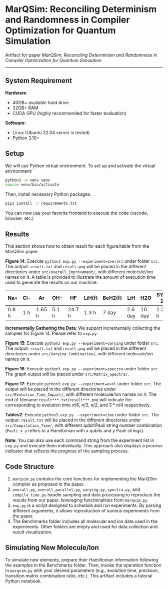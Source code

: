 # MarQSim: Reconciling Determinism and Randomness in Compiler Optimization for Quantum Simulation

Artifact for paper _MarQSim: Reconciling Determinism and Randomness in Compiler Optimization for Quantum Simulation_

---

## System Requirement

**Hardware**:

* 40GB+ available hard drive
* 32GB+ RAM
* CUDA GPU (highly recommended for faster evaluation)

**Software**:

* Linux (Ubuntu 22.04 server is tested)
* Python 3.10+

## Setup

We will use Python virtual environment. To set up and activate the virtual environment:

```bash
python3 -m venv venv
source venv/bin/activate
```

Then, install necessary Python packages:

```bash
pip3 install -r requirements.txt
```

You can now use your favorite frontend to execute the code (vscode, browser, etc.)

## Results

This section shows how to obtain result for each figure/table from the MarQSim paper.

**Figure 14**: Execute `python3 exp.py --experiment=overall` under folder `src`. The output: `result.txt` and `result.png` will be placed in the different directories under `src/Overall_Improvement/`, with different molecule/ion names on it. A table is provided to illustrate the amount of execution time used to generate the results on our machine.

| Na+   | Cl-   | Ar    | OH-   | HF    | LiH(f) | BeH2(f) | LiH    | H2O    | SYK 1 | SYK 2 | BeH2   |
|-------|-------|-------|-------|-------|--------|---------|--------|--------|-------|-------|--------|
| 0.8 h | 1 h   | 1.65 h | 5.1 h | 24.7 h | 1.3 h  | 7 day  | 2.6 day | 10 day | 1.24  h | 3.44 h | 3.5 day |

**Incrementally Gathering the Data**: We support incrementally collecting the samples for Figure 14. Please refer to `exp.py`.

**Figure 15**: Execute `python3 exp.py --experiment=varying` under folder `src`. The output: `result.txt` and `result.png` will be placed in the different directories under `src/Varying_Combination/`, with different molecule/ion names on it.

**Figure 16**: Execute `python3 exp.py --experiment=spectra` under folder `src`. The graph output will be placed under `src/Matrix_Spectra/`.

**Figure 17**: Execute `python3 exp.py --experiment=evol` under folder `src`. The output will be placed in the different directories under `src/Evolution_Time_Impact/`, with different molecule/ion names on it. The end of filename `result***.txt`/`result***.png` will indicate the corresponding to evolution time $\pi/6$, $\pi/3$, $\pi/2$, and $3*\pi/4$ respectively.

**Tables2**: Execute `python3 exp.py --experiment=time` under folder `src`. The output: `result.txt` will be placed in the different directories under `src/Compilation_Time/`, with different qubit/Pauli string number combination (`Pauli_x_y` refers to a Hamiltonian with x qubits and y Pauli strings).

**Note**: You can also use each command string from the experiment list in `exp.py` and execute them individually. This approach also displays a process indicator that reflects the progress of the sampling process.

## Code Structure

1. `marqsim.py` contains the core functions for implementing the MarQSim compiler as proposed in the paper.
2. `overall.py`, `overall_parallel.py`, `varying.py`, `spectra.py`, and `compile_time.py` handle sampling and data processing to reproduce the results from our paper, leveraging functionalities from `marqsim.py`.
3. `exp.py` is a script designed to schedule and run experiments. By parsing different arguments, it allows reproduction of various experiments from the paper.
4. The Benchmarks folder includes all molecular and ion data used in the experiments. Other folders are empty and used for data collection and result visualization.


## Simulating New Molecule/Ion
To simulate new elements, prepare their Hamiltonian information following the examples in the Benchmarks folder. Then, invoke the operation function in `marqsim.py` with your desired parameters (e.g., evolution time, precision, transition matrix combination ratio, etc.). This artifact includes a tutorial Python notebook.
